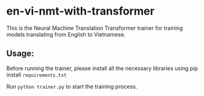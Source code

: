 # en-vi-nmt-with-transformer
This is the Neural Machine Translation Transformer trainer for training models translating from English to Vietnamese.

## Usage:
Before running the trainer, please install all the necessary libraries using pip install ```requirements.txt```

Run ```python trainer.py``` to start the training process.
